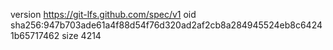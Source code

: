 version https://git-lfs.github.com/spec/v1
oid sha256:947b703ade61a4f88d54f76d320ad2af2cb8a284945524eb8c64241b65717462
size 4214

